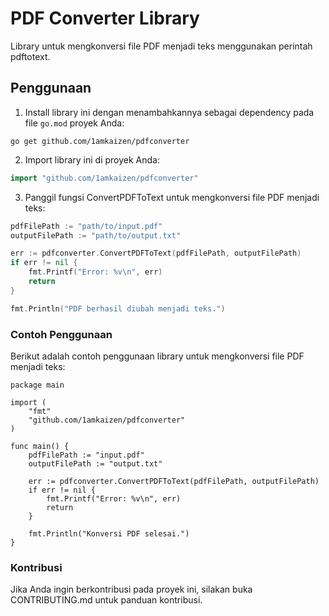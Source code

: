 # PDF Converter Library

Library untuk mengkonversi file PDF menjadi teks menggunakan perintah pdftotext.

## Penggunaan

1. Install library ini dengan menambahkannya sebagai dependency pada file `go.mod` proyek Anda:
```
go get github.com/1amkaizen/pdfconverter
```

2. Import library ini di proyek Anda:
```go
import "github.com/1amkaizen/pdfconverter"
```
3. Panggil fungsi ConvertPDFToText untuk mengkonversi file PDF menjadi teks:
```go
pdfFilePath := "path/to/input.pdf"
outputFilePath := "path/to/output.txt"

err := pdfconverter.ConvertPDFToText(pdfFilePath, outputFilePath)
if err != nil {
    fmt.Printf("Error: %v\n", err)
    return
}

fmt.Println("PDF berhasil diubah menjadi teks.")

```

### Contoh Penggunaan
Berikut adalah contoh penggunaan library untuk mengkonversi file PDF menjadi teks:
```
package main

import (
	"fmt"
	"github.com/1amkaizen/pdfconverter"
)

func main() {
	pdfFilePath := "input.pdf"
	outputFilePath := "output.txt"

	err := pdfconverter.ConvertPDFToText(pdfFilePath, outputFilePath)
	if err != nil {
		fmt.Printf("Error: %v\n", err)
		return
	}

	fmt.Println("Konversi PDF selesai.")
}

```

### Kontribusi
Jika Anda ingin berkontribusi pada proyek ini, silakan buka CONTRIBUTING.md untuk panduan kontribusi.
